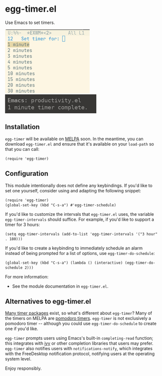 # egg-timer.el

Use Emacs to set timers.

![schedule an alarm using Emacs][1]
![use the system's notification system to display the alarm][2]

## Installation

`egg-timer` will be available on [MELPA][3] soon. In the meantime, you can
download `egg-timer.el` and ensure that it's available on your `load-path` so
that you can call:

```elisp
(require 'egg-timer)
```

## Configuration

This module intentionally does not define any keybindings. If you'd like to set
one yourself, consider using and adapting the following snippet:

```elisp
(require 'egg-timer)
(global-set-key (kbd "C-s-a") #'egg-timer-schedule)
```

If you'd like to customize the intervals that `egg-timer.el` uses, the variable
`egg-timer-intervals` should suffice. For example, if you'd like to support a
timer for 3 hours:

```elisp
(setq egg-timer-intervals (add-to-list 'egg-timer-intervals '("3 hour" . 180)))
```

If you'd like to create a keybinding to immediately schedule an alarm instead of
being prompted for a list of options, use `egg-timer-do-schedule`:

```elisp
(global-set-key (kbd "C-s-a") (lambda () (interactive) (egg-timer-do-schedule 2)))
```

For more information:
- See the module documentation in `egg-timer.el`.

## Alternatives to egg-timer.el

[Many timer packages][melpa-timers] exist, so what's different about
`egg-timer`? Many of the timers on MELPA are [pomodoro
timers][wtf-pomodoro]. `egg-timer` is not exclusively a pomodoro timer --
although you could use `egg-timer-do-schedule` to create one if you'd
like.

`egg-timer` prompts users using Emacs's built-in `completing-read` function;
this integrates with [ivy][wtf-ivy] or other completion libraries that users may
prefer. `egg-timer` also notifies users with `notifications-notify`, which
integrates with the FreeDesktop notification protocol, notifying users at the
operating system level.

Enjoy responsibly.

[1]: ./screenshots/emacs-screenshot.png
[2]: ./screenshots/alert-screenshot.png
[3]: https://github.com/melpa/melpa
[melpa-timers]: https://melpa.org/#/?q=timer
[wtf-pomodoro]: https://en.wikipedia.org/wiki/Pomodoro_Technique
[wtf-ivy]: https://github.com/abo-abo/swiper#ivy
